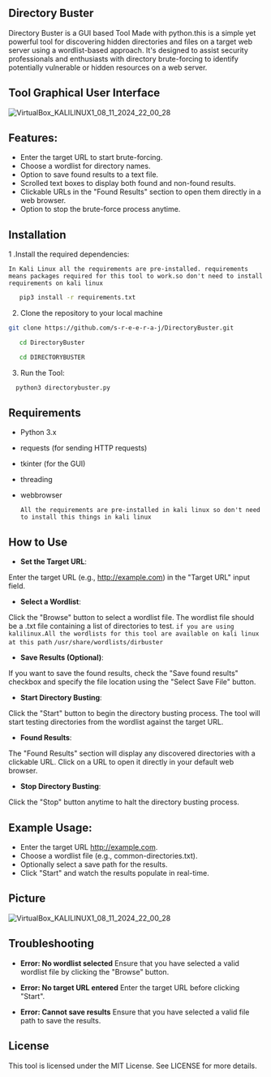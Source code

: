 ## Directory Buster
Directory Buster is a GUI based Tool Made with python.this is a simple yet powerful tool for discovering hidden directories and files on a target web server using a wordlist-based approach. It's designed to assist security professionals and enthusiasts with directory brute-forcing to identify potentially vulnerable or hidden resources on a web server.

## Tool Graphical User Interface

![VirtualBox_KALILINUX1_08_11_2024_22_00_28](https://github.com/user-attachments/assets/c7e808b1-ea27-4831-8497-d95e490be0a6)




## Features:
- Enter the target URL to start brute-forcing.
- Choose a wordlist for directory names.
- Option to save found results to a text file.
- Scrolled text boxes to display both found and non-found results.
- Clickable URLs in the "Found Results" section to open them directly in a web browser.
- Option to stop the brute-force process anytime.
## Installation

1 .Install the required dependencies:


`In Kali Linux all the requirements are pre-installed. requirements means packages required for this tool to work.so don't need to install requirements on kali linux`
```bash
   pip3 install -r requirements.txt
```
2. Clone the repository to your local machine
```bash
git clone https://github.com/s-r-e-e-r-a-j/DirectoryBuster.git
```
```bash
   cd DirectoryBuster
```
```bash
   cd DIRECTORYBUSTER
```
3. Run the Tool:
```bash
  python3 directorybuster.py
```
## Requirements
- Python 3.x
- requests (for sending HTTP requests)
- tkinter (for the GUI)
- threading
- webbrowser

  
  `All the requirements are pre-installed in kali linux so don't need to install this things in kali linux`


 ## How to Use
 
- **Set the Target URL**:

Enter the target URL (e.g., http://example.com) in the "Target URL" input field.

- **Select a Wordlist**:

Click the "Browse" button to select a wordlist file. The wordlist file should be a .txt file containing a list of directories to test.
`if you are using kalilinux.All the wordlists for this tool are available on kali linux at this path`
`/usr/share/wordlists/dirbuster`

- **Save Results (Optional)**:

If you want to save the found results, check the "Save found results" checkbox and specify the file location using the "Select Save File" button.

- **Start Directory Busting**:

Click the "Start" button to begin the directory busting process. The tool will start testing directories from the wordlist against the target URL.

- **Found Results**:

The "Found Results" section will display any discovered directories with a clickable URL. Click on a URL to open it directly in your default web browser.

- **Stop Directory Busting**:

Click the "Stop" button anytime to halt the directory busting process.

## Example Usage:
- Enter the target URL http://example.com.
- Choose a wordlist file (e.g., common-directories.txt).
- Optionally select a save path for the results.
- Click "Start" and watch the results populate in real-time.

## Picture

![VirtualBox_KALILINUX1_08_11_2024_22_00_28](https://github.com/user-attachments/assets/7f496402-1321-478b-a960-9b17f91bd82a)


## Troubleshooting

- **Error: No wordlist selected**
Ensure that you have selected a valid wordlist file by clicking the "Browse" button.

- **Error: No target URL entered**
Enter the target URL before clicking "Start".

- **Error: Cannot save results**
Ensure that you have selected a valid file path to save the results.

## License
This tool is licensed under the MIT License. See LICENSE for more details.


